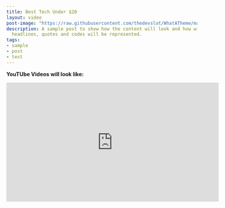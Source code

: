 ```yaml
---
title: Best Tech Under $20
layout: video
post-image: "https://raw.githubusercontent.com/thedevslot/WhatATheme/master/assets/images/SamplePost.png?token=AHMQUEPC4IFADOF5VG4QVN26Z64GG"
description: A sample post to show how the content will look and how will different
  headlines, quotes and codes will be represented.
tags:
- sample
- post
- test
---
```


**YouTUbe Videos will look like:**<br>
<iframe width="560" height="315" src="https://www.youtube.com/watch?v=6wXiyPjn5kw&ab_channel=Flip" frameborder="0" allow="accelerometer; autoplay; encrypted-media; gyroscope; picture-in-picture" allowfullscreen></iframe>